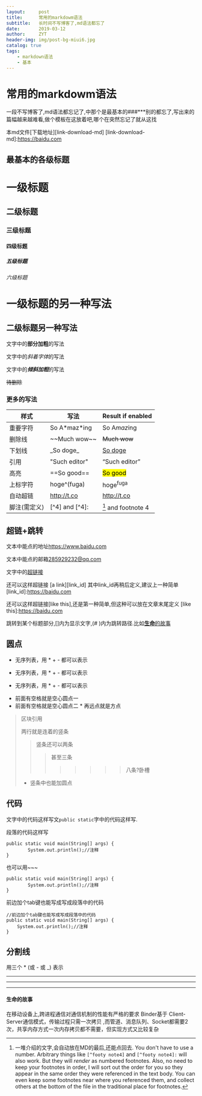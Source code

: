 ```yaml
---
layout:     post
title:      常用的markdowm语法
subtitle:   长时间不写博客了,md语法都忘了
date:       2019-03-12
author:     ZYT
header-img: img/post-bg-miui6.jpg
catalog: true
tags:
    - markdown语法
    - 基本
---
```


# 常用的markdowm语法

一段不写博客了,md语法都忘记了,中那个是最基本的###***别的都忘了,写出来的篇幅越来越难看,做个模板在这放着吧,哪个在突然忘记了就从这找

本md文件[下载地址][link-download-md]
[link-download-md]:https://baidu.com

## 最基本的各级标题
# 一级标题
## 二级标题 
### 三级标题
#### 四级标题
##### 五级标题
###### 六级标题

一级标题的另一种写法
===
二级标题另一种写法
----

文字中的**部分加粗**的写法

文字中的*斜着字体*的写法

文字中的***倾斜加粗***的写法

~~待删除~~

### 更多的写法

样式		          | 写法	            | Result if enabled     |
--------------------|------------------|-----------------------|
重要字符				| So A\*maz\*ing   | So A<em>maz</em>ing   |
删除线  		       | \~~Much wow\~~   | <del>Much wow</del>   |
下划线					| \_So doge\_      | <u>So doge</u>        |
引用			       | \"Such editor\"  | <q>Such editor</q>    |
高亮		          | \==So good\==    | <mark>So good</mark>  |
上标字符	          | hoge\^(fuga)     | hoge<sup>fuga</sup>   |
自动超链             | http://t.co      | <http://t.co>         |
脚注(需定义)         | [\^4] and [\^4]: | [^4] and footnote 4   |

[^4]: 一堆介绍的文字,会自动放在MD的最后,还能点回去. You don't have to use a number. Arbitrary things like `[^footy note4]` and `[^footy note4]:` will also work. But they will *render* as numbered footnotes. Also, no need to keep your footnotes in order, I will sort out the order for you so they appear in the same order they were referenced in the text body. You can even keep some footnotes near where you referenced them, and collect others at the bottom of the file in the traditional place for footnotes. 

## 超链+跳转


文本中能点的地址<https://www.baidu.com>

文本中能点的邮箱<285929232@qq.com>

文字中的[超链接](https://www.baidu.com)

还可以这样超链接 [a link][link_id] 其中link_id再稍后定义,建议上一种简单
[link_id]:https://baidu.com

还可以这样超链接[like this],还是第一种简单,但这种可以放在文章末尾定义
[like this]:https://baidu.com

跳转到某个标题部分,[]内为显示文字,(# )内为跳转路径.比如[**生命**的故事](#test-path)

## 圆点

* 无序列表，用 * + - 都可以表示
+ 无序列表，用 * + - 都可以表示
- 无序列表，用 * + - 都可以表示
 * 前面有空格就是空心圆点一
 * 前面有空格就是空心圆点二
 		* 再远点就是方点


> 区块引用
> 
> 两行就是连着的竖条
>> 竖条还可以两条
>>> 甚至三条
>>>>>>>> 八条?卧槽
>
> * 竖条中也能加圆点

## 代码

文字中的代码这样写文`public static`字中的代码这样写.

段落的代码这样写

```
public static void main(String[] args) {
        System.out.println();//注释
}
```
也可以用~~~

~~~
public static void main(String[] args) {
        System.out.println();//注释
}
~~~
前边加个tab键也能写成写成段落中的代码

	//前边加个tab键也能写成写成段落中的代码
	public static void main(String[] args) {
        System.out.println();//注释
	}

## 分割线
用三个 * (或 - 或 _) 表示
***
---
___

#### <a name="test-path">生命的故事

在移动设备上,跨进程通信对通信机制的性能有严格的要求 Binder基于 Client-Server通信模式，传输过程只需一次拷贝 ,而管道、消息队列、Socket都需要2次，共享内存方式一次内存拷贝都不需要，但实现方式又比较复杂


